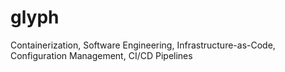 # glyph
Containerization, Software Engineering, Infrastructure-as-Code, Configuration Management, CI/CD Pipelines
